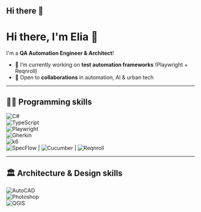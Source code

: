 ## Hi there 👋

# Hi there, I'm Elia 👋  

I'm a **QA Automation Engineer & Architect**!  

- 🔭 I’m currently working on **test automation frameworks** (Playwright + Reqnroll)  
- 👯 Open to **collaborations** in automation, AI & urban tech  

---
## 👩‍💻 Programming skills  
![C#](https://img.shields.io/badge/C%23-239120?style=for-the-badge&logo=c-sharp&logoColor=white)  
![TypeScript](https://img.shields.io/badge/TypeScript-3178C6?style=for-the-badge&logo=typescript&logoColor=white)  
![Playwright](https://img.shields.io/badge/Playwright-2EAD33?style=for-the-badge&logo=playwright&logoColor=white)  
![Gherkin](https://img.shields.io/badge/Gherkin-00A859?style=for-the-badge&logo=cucumber&logoColor=white)    
![k6](https://img.shields.io/badge/k6-7D64FF?style=for-the-badge&logo=k6&logoColor=white)  
![SpecFlow](https://img.shields.io/badge/SpecFlow-512BD4?style=for-the-badge&logo=.net&logoColor=white) | ![Cucumber](https://img.shields.io/badge/Cucumber-23D96C?style=for-the-badge&logo=cucumber&logoColor=white)  |  ![Reqnroll](https://img.shields.io/badge/Reqnroll-512BD4?style=for-the-badge&logo=.net&logoColor=white)

---

## 🏛️ Architecture & Design skills  
![AutoCAD](https://img.shields.io/badge/AutoCAD-E51050?style=for-the-badge&logo=autodesk&logoColor=white)  
![Photoshop](https://img.shields.io/badge/Photoshop-31A8FF?style=for-the-badge&logo=adobe-photoshop&logoColor=white)  
![QGIS](https://img.shields.io/badge/QGIS-589632?style=for-the-badge&logo=qgis&logoColor=white)  
